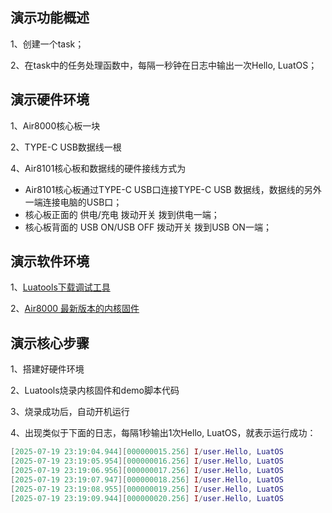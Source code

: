 
## 演示功能概述

1、创建一个task；

2、在task中的任务处理函数中，每隔一秒钟在日志中输出一次Hello, LuatOS；


## 演示硬件环境

1、Air8000核心板一块

2、TYPE-C USB数据线一根

4、Air8101核心板和数据线的硬件接线方式为

- Air8101核心板通过TYPE-C USB口连接TYPE-C USB 数据线，数据线的另外一端连接电脑的USB口；
- 核心板正面的 供电/充电 拨动开关 拨到供电一端；
- 核心板背面的 USB ON/USB OFF 拨动开关 拨到USB ON一端；


## 演示软件环境

1、[Luatools下载调试工具](https://docs.openluat.com/air8000/luatos/common/download/)

2、[Air8000 最新版本的内核固件](https://docs.openluat.com/air8000/luatos/firmware/)


## 演示核心步骤

1、搭建好硬件环境

2、Luatools烧录内核固件和demo脚本代码

3、烧录成功后，自动开机运行

4、出现类似于下面的日志，每隔1秒输出1次Hello, LuatOS，就表示运行成功：

``` lua
[2025-07-19 23:19:04.944][000000015.256] I/user.Hello, LuatOS
[2025-07-19 23:19:05.954][000000016.256] I/user.Hello, LuatOS
[2025-07-19 23:19:06.956][000000017.256] I/user.Hello, LuatOS
[2025-07-19 23:19:07.947][000000018.256] I/user.Hello, LuatOS
[2025-07-19 23:19:08.955][000000019.256] I/user.Hello, LuatOS
[2025-07-19 23:19:09.944][000000020.256] I/user.Hello, LuatOS

```
